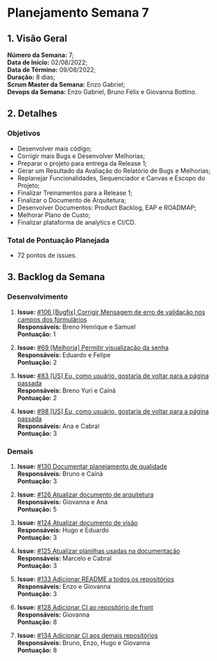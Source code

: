 # Planejamento Semana 7

## 1. Visão Geral
**Número da Semana:** 7;<br>
**Data de Início:** 02/08/2022;<br>
**Data de Término:** 09/08/2022;<br>
**Duração:** 8 dias;<br>
**Scrum Master da Semana:** Enzo Gabriel;<br>
**Devops da Semana:** Enzo Gabriel, Bruno Félix e Giovanna Bottino.<br>

## 2. Detalhes

### Objetivos
- Desenvolver mais código;<br>
- Corrigir mais Bugs e Desenvolver Melhorias;<br>
- Preparar o projeto para entrega da Release 1;<br>
- Gerar um Resultado da Avaliação do Relatório de Bugs e Melhorias; <br>
- Replanejar Funcionalidades, Sequenciador e Canvas e Escopo do Projeto;<br>
- Finalizar Treinamentos para a Release 1;<br>
- Finalizar o Documento de Arquitetura;<br>
- Desenvolver Documentos: Product Backlog, EAP e ROADMAP;<br>
- Melhorar Plano de Custo;<br>
- Finalizar plataforma de analytics e CI/CD.<br>

### Total de Pontuação Planejada
 - 72 pontos de issues.

## 3. Backlog da Semana

### Desenvolvimento

1. **Issue:** [#106 [Bugfix] Corrigir Mensagem de erro de validação nos campos dos formulários](https://github.com/fga-eps-mds/2022-1-PUMA-Doc/issues/106)<br>
**Responsáveis:** Breno Henrique e Samuel<br>
**Pontuação:** 1

2. **Issue:** [#69 [Melhoria] Permitir visualização da senha](https://github.com/fga-eps-mds/2022-1-PUMA-Doc/issues/69)<br>
**Responsáveis:** Eduardo e Felipe<br>
**Pontuação:** 2

3. **Issue:** [#83 [US] Eu, como usuário, gostaria de voltar para a página passada](https://github.com/fga-eps-mds/2022-1-PUMA-Doc/issues/83)<br>
**Responsáveis:** Breno Yuri e Cainã<br>
**Pontuação:** 2

4. **Issue:** [#98 [US] Eu, como usuário, gostaria de voltar para a página passada](https://github.com/fga-eps-mds/2022-1-PUMA-Doc/issues/98)<br>
**Responsáveis:** Ana e Cabral<br>
**Pontuação:** 3

### Demais

1. **Issue:** [#130 Documentar planejamento de qualidade](https://github.com/fga-eps-mds/2022-1-PUMA-Doc/issues/130)<br>
**Responsáveis:** Bruno e Cainã<br>
**Pontuação:** 3

2. **Issue:** [#126 Atualizar documento de arquitetura](https://github.com/fga-eps-mds/2022-1-PUMA-Doc/issues/126)<br>
**Responsáveis:** Giovanna e Ana<br>
**Pontuação:** 5

3. **Issue:** [#124 Atualizar documento de visão](https://github.com/fga-eps-mds/2022-1-PUMA-Doc/issues/124)<br>
**Responsáveis:** Hugo e Eduardo<br>
**Pontuação:** 3

4. **Issue:** [#125 Atualizar planilhas usadas na documentação](https://github.com/fga-eps-mds/2022-1-PUMA-Doc/issues/125)<br>
**Responsáveis:** Marcelo e Cabral<br>
**Pontuação:** 3

5. **Issue:** [#133 Adicionar README a todos os repositórios](https://github.com/fga-eps-mds/2022-1-PUMA-Doc/issues/133)<br>
**Responsáveis:** Enzo e Giovanna<br>
**Pontuação:** 3

6. **Issue:** [#128 Adicionar CI ao repositório de front](https://github.com/fga-eps-mds/2022-1-PUMA-Doc/issues/128)<br>
**Responsáveis:** Giovanna<br>
**Pontuação:** 8

6. **Issue:** [#134 Adicionar CI aos demais repositórios](https://github.com/fga-eps-mds/2022-1-PUMA-Doc/issues/134)<br>
**Responsáveis:** Bruno, Enzo, Hugo e Giovanna<br>
**Pontuação:** 8